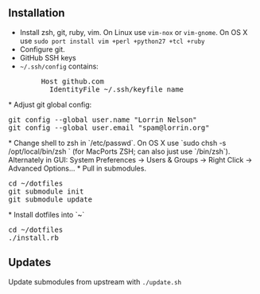 Installation
------------
* Install zsh, git, ruby, vim. On Linux use `vim-nox` or `vim-gnome`. On OS X use `sudo port install vim +perl +python27 +tcl +ruby`
* Configure git.
 * GitHub SSH keys
 * `~/.ssh/config` contains:
   <pre>
        Host github.com
          IdentityFile ~/.ssh/keyfile_name
</pre>
 * Adjust git global config:
   <pre>
git config --global user.name "Lorrin Nelson"
git config --global user.email "spam@lorrin.org"
</pre>
* Change shell to zsh in `/etc/passwd`. On OS X use `sudo chsh -s /opt/local/bin/zsh <user>` (for MacPorts ZSH; can also just use `/bin/zsh`). Alternately in GUI: System Preferences -> Users & Groups -> Right Click -> Advanced Options...
* Pull in submodules.
   <pre>
cd ~/dotfiles
git submodule init
git submodule update
</pre>
* Install dotfiles into `~`
   <pre>
cd ~/dotfiles
./install.rb
</pre>

Updates
-------
Update submodules from upstream with `./update.sh`
